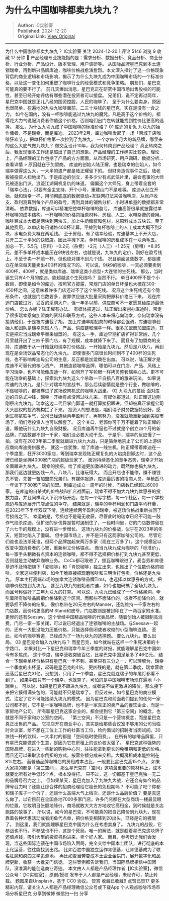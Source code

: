 # 为什么中国咖啡都卖九块九？

> **Author:** IC实验室  
> **Published:** 2024-12-20  
> **Original Link:** [View Original](https://www.woshipm.com/marketing/6159272.html)

---

为什么中国咖啡都卖九块九？ IC实验室 关注 2024-12-20 1 评论 5146 浏览 9 收藏 17 分钟 🔗 产品经理专业技能指的是：需求分析、数据分析、竞品分析、商业分析、行业分析、产品设计、版本管理、用户调研等。 从国际品牌星巴克到本土连锁瑞幸，再到新兴品牌库迪，咖啡价格战愈演愈烈。本文深入探讨了这一价格现象背后的商业逻辑和市场影响，揭示了为什么九块九成为中国咖啡市场的一个标准价格，以及这一变化如何重塑了咖啡行业的经营模式和竞争策略。 朋友们，星巴克可能真的要不行了。 前几天爆出消息，星巴克正在研究中国市场出售股权的可能性，甚至已经开始评估有哪些潜在投资者可以接盘。 兄弟们，说不定再过两年，星巴克中国就是正儿八经的国资控股，人民的咖啡了。 至于为什么要卖身，原因也很简单，在遍地的九块九咖啡面前，二三十块钱的星巴克，实在是没有一合之力。 如今在国内，没有一杯咖啡能逃过九块九的魔咒。凡是高于这个价格的，都得花大力气说服消费者你值这个价格，否则咱们出门左转就能找到性价比更高的选择。 那么，为什么九块九成了中国咖啡的标准价格？ 01 库迪的复仇 九块九的始作俑者，不是瑞幸，而是库迪。 2023年2月，库迪咖啡发起了一场「百城千店咖啡狂欢节」，把单杯价格第一次拉到了九块九。 一个才四个月大的新品牌，哪里来的这么大底气做九块九？ 做交互设计10年，我为何转岗到产品经理？ 真正转岗之后，我发现很多工作还是超出了自己的想象。产品经理的工作确实比较杂。理论上，产品经理的工作包括了产品的方方面面，从市场研究、用户调研、数据分析... 查看详情 > 原因就在于加盟商。 库迪的创始人陆正耀，也是瑞幸的创始人，如今瑞幸做得这么大，一大半的遗产都是陆正耀留下的。 但财务造假事件之后，陆老板被投资人扫地出门。于是库迪的创立，多多少少有点武侠片里，最会惹事的大师兄被逐出门派，浪迹江湖伺机复仇的味道。 偏偏这个大师兄，身上带着全套的「瑞幸心法」，只要有金主支持，开个小号，重建山门不是难事。 库迪从创立开始，就和瑞幸一样，用彻彻底底的数据驱动+互联网打法来做咖啡店，从账户收支、盈利测算到每个产品的盈亏，再到具体的销售分析、小时进单量的数据都非常清晰。 依靠数据，库迪可以精准把控单杯咖啡的盈亏。 库迪高管很早就披露过单杯咖啡的成本结构。一杯咖啡的价格包括原材料、房租、人工、水电杂费的费用。 咖啡豆成本大概是两块到两块五，加上牛奶糖浆和包材，总原料成本五块五。至于其他费用，以单店每日销售400杯计算，平摊到每杯咖啡上的人工成本大概不到2块，水电杂费大概在两毛钱。 至于房租，有了瑞幸经验，库迪基本上不开大店，只开二三十平米的快取店。因此平摊下来，单杯咖啡的房租成本在一块两毛五。 加总一下，5.5元（原料）+0.2元（杂费）+2元（人工）+1.25元（房租）=8.95元，差不多单杯成本能压在9块钱左右，也就是说，九块九的定价，刚好在盈亏线上。不至于卖一杯赔一杯，但也绝对赚不到几个钱。 况且前面这些数字，都是建立在单店每天能卖出400杯的情况下的。 可以说，9块9的咖啡，一天必须要卖到400杯，400杯，就是类似库迪、瑞幸这类小店型+大连锁的生死线。 那么，当时诞生只有4个月的库迪，能超越这个生死线吗？ 当然不行。 单日400杯不是个小数目，即使是如今的库迪，按照官方披露，常规门店的单日杯量也大概在300-450杯之间，这意味着许多门店还过不了这个生死线。 况且这个生死线还有个隐形条件，也就是门店数要多，要靠供应链大批量采购把原料价格压下来。 现在库迪门店数过万，妥妥的采购大户，但一年多以前，供应商可不一定愿意给库迪最低价格。 怎么办呢？陆正耀有办法。 有媒体报道过，陆正耀出来创办库迪时，带走了很多瑞幸意向加盟商的资料和联系方式，这些人本来将心向瑞幸，奈何瑞幸没有接纳他们，于是被库迪截了胡。 加上库迪早期招商的时候都会强调，库迪咖啡创始人和团队是瑞幸原班人马，产品、供应链和瑞幸一样。很多加盟商加盟库迪，其实是把它当成瑞幸平替来加盟的。 有这么一手，库迪早期扩店扩得非常凶，几个月里就开出了三四千家门店，有了规模，成本就降下来了。 而且有了加盟商的支持，库迪敢于从一开始就和瑞幸打价格战，一开始是九块九，然后是八块八，再到现在是全场饮品常态化的九块九。 即使很多门店很长时间到不了400杯的生死线，也不影响库迪母公司的生意，反正都是加盟商在出血。 可以说，陆正耀才是库迪不可替代的核心资产。 其他连锁咖啡品牌，哪怕可以在门店、产品、风格上学习瑞幸，也不可能像库迪一样，如同开了写轮眼一样拷贝整套瑞幸心法。更不可能在瑞幸的基础上，探索出九块九这么个杀敌一千自损八百的激进玩法。 如果说库迪的九块九，是只针对瑞幸的宣战书，那么后续剧情就是整个行业，做咖啡的，不做咖啡的，都被卷进了这场绞肉机式的咖啡大战里。 02 九块九的蔓延 面对库迪的自杀式冲锋，瑞幸一开始有点没回过味儿来。 有媒体报道过，陆正耀这边刚刚祭出九块九，瑞幸这边二代目掌门郭谨一就打算接招跟进。但却被真正掌握公司大头股权的投资机构拦了下来。 投资人的想法是，咱们瑞子财务数据特别好，感谢生椰拿铁争气，公司已经连续两年盈利了，再努努力，没准就能重新回到美股市场了，咱们老投资人也可以解套了。 这个关口，老郭你可千万不能着了陆正耀的道，跟他玩什么九块九自毁财报。 况且库迪再牛逼也不过就是个创立四个月的新品牌，门店数都不到一千家，咱们没必要大动干戈。 于是乎，瑞幸的反应慢了一拍，没有在2023年第二季度就跟进九块九大战，只是简单地禁止了公司的上游供应商向库迪提供服务。 就这一丝犹豫，给了库迪一线生机。陆正耀带着库迪在一个季度里，狂开3000家店，等到瑞幸发现陆正耀复仇的火焰烧到脚边时，这个品牌已经是坐拥4000家门店的超级玩家了。 面对持续恶化的竞争态势，瑞幸才开始全面跟进九块九。 瑞幸的接招，给了库迪更加激进的动力。既然你也搞九块九，那我们这边就更凶残一点，八块八，比谁玩得大。 而且开店也不能停，赚不赚钱先不管，先苦一苦加盟商兄弟们。有媒体报道，库迪最厉害的招商人员，单枪匹马一年谈下了80家门店的加盟。到库迪成立一周年的时候，门店数已经超过6000家。 在库迪的自杀式的价格战和扩店战面前，瑞幸不得不加大九块九优惠券的投放力度，并且同样深入下沉市场开店，在每一个写字楼，每一个社区，每一个学校周边与库迪展开门店点位的争夺。 结果就是，瑞幸的单杯利润和门店平均杯量，在2023年下半年双双下滑，连续连续两年盈利的瑞幸，被这场价格战重新拉回了亏损线之下。 幸运的是，亏损也不是毫无收获，尽管此时的瑞幸已经不可能一鼓作气绞杀库迪，但扩张的步伐算是暂时遏制住了，一段时间里，它的门店数停留在了六七千的规模上，没有进一步增长。 这场九块九的价格战，似乎在2023年的冬天，短暂地陷入了僵局。 但中国市场上，并不是只有这两家咖啡公司的。 尽管它们谁也没法杀死谁，但两个品牌加起来两万多家（现在三万多了），这个规模足以改变中国消费者的心智，重新树立价格锚点。 而当九块九成为咖啡的「标准价」，每一家手头稍微有点资本的连锁咖啡，都不得不选择把价格打到九块九甚至更低，否则就是主动放弃咖啡业务。 CoCo都可跟进了，挪瓦咖啡跟进了，麦当劳和肯德基迫不及待把旗下「麦咖啡」和「肯悦咖啡」独立出来，也推出了个位数价格的咖啡。 全家这些便利店，如今干脆直接把现磨咖啡和三明治打包卖，价格还是九块九。 原本主打高端市场的加拿大连锁咖啡品牌Tims，也选择以优惠券的方式，把咖啡价格拉到九块九。 甚至九块九的创始者库迪，如今也加码搞了全场九块九，而且号称做好了三年九块九的打算。 可以说，九块九已经成了一个价格黑洞，牵引着所有咖啡品牌把价格降到这个区间。而那些不愿降价的，或者不能降价的，就要承担不降价的结果。 像价格带在20元左右的Manner，还能维持一千家左右的门店数，而价格更高的M Stand和皮爷，门店数则是被封印在了一两百家的水准。 更惨的还有Seesaw，这个曾经中国精品咖啡的代表品牌，随着创始人被限制高消费，门店一家一家关闭，可以说已经退出了连锁咖啡的主战场。与Seesaw一起的，还有一大批没能力压低价格，只能选择倒闭或者收缩的小型咖啡连锁。 至此，如今的咖啡赛道，已经成为了一场九块九的选择题。 要么九块九，要么出局。 03 星巴克会加入九块九吗？ 而星巴克，如今就站在这样一个生死决策的十字路口。 如果对比一下星巴克和瑞幸今年三季度的财报，就能理解星巴克中国如今有多焦虑。 这个季度，瑞幸营收突破百亿，比星巴克中国足足多了46亿元。 结合一下瑞幸单杯价格只有星巴克一半不到，甚至只有三分之一，可以理解为，瑞幸一个季度的出杯量，起码是星巴克的4倍。 更凶残的是，就在第二季度，瑞幸营收还落后星巴克31亿。没想到，只用了一个季度，星巴克就连瑞子的车尾灯都看不到了。 如果中国只有一个瑞幸，也就算了，可怕的是中国咖啡市场现在遍地「小瑞幸」。 可以说，如果星巴克不跟进九块九，或者说不做更激进的降价，那么接下来把它揍得满头包的，可能就不只是瑞幸了。 但反过来，如今星巴克的商业模式，注定了它不可能接纳九块九的模式。 因为星巴克和前面我们提到的任何一家公司都不同，它不是一家咖啡品牌，也不是一家真正的卖产品的餐饮企业，而是一家房地产公司。 所有聊星巴克这家企业的，都会提到它「第三空间」的概念，也就是不同于家和办公室的空间。 「第三空间」不只是一个营销概念，而是星巴克真正出售的产品。 它把店开在商业中心，其实是给那些会议室不够用的公司当临时会议室，给不想在工位上工作的社畜当工位，给约面试的招聘者当面试间。30块钱一杯的饮料，一大半付的都是「空间临时使用费」。 在所有的咖啡品牌里，只有星巴克能做这个生意，是因为它在房租上的议价权太强了。 星巴克这种强势的国际品牌，在进入一些新的购物中心时，往往能拿到更长的免租期和更低的价格。而且还可以采取流水倒扣的方式，按营业额分成来交租。大概房租成本能控制在8%左右。 而普通品牌咖啡店的房租成本占比，一般要比星巴克高15个点。 如果大家拼的都是「第三空间」，那么星巴克在「空间」这项最重要的原材料上，成本就要比所有对手低15个点，根本没得打。 只不过，这一切都基于星巴克独一无二的品牌号召力之上。 但如果某天，星巴克加入了九块九大战，它还会有如今的品牌号召力吗？还能让综合体的招商经理给它超长的免租期吗？ 不可能了吧？你都和瑞子库子一个价了，还谈什么高端大气上档次，还谈什么品牌价值？ 要是真这么做了，以它目前在全国各地7000多家门店，许多门店都在大型商场一楼最显眼的位置，它敢明目张胆地降价，商场就敢大大方方地收它高租金，到时候就是关店跑路的故事了。 所以说，如今的星巴克，不可能真的把自己降价到九块九，现在靠着各种优惠活动或者闲鱼代点单，把价格变相降到20出头，已经是它的极限了。 到这里，我们就能理解星巴克中国为什么在考虑卖身了。 九块九的战役，它参战也不行，不参战也不行，这是个死局。唯一的解法，就是趁着星巴克这块牌子还值点钱，吸引大型的投资机构进来，卖个好人家。 而且，参考历史我们会发现，当这些国际连锁在中国市场陷入困局，完全交给中国本土团队，进行彻底的本土化运营，往往能找到出路。 比如百胜中国独立运作肯德基，让肯德基成为了联名狂魔和疯四文学策源地。 再比如麦当劳变成本土企业金拱门，展开数字化和品牌更新，收获一大批麦门信徒。 这些案例都告诉我们，当国际品牌相信中国团队，没准真的能创造商业奇迹。 本文由人人都是产品经理作者【IC实验室】，微信公众号：【IC实验室】，原创/授权 发布于人人都是产品经理，未经许可，禁止转载。 题图来自Unsplash，基于 CC0 协议。 赞赏 收藏已收藏9 点赞已赞17 更多精彩内容，请关注人人都是产品经理微信公众号或下载App 个人观点咖啡市场市场分析星巴克 分享到微博 微信扫一扫 分享